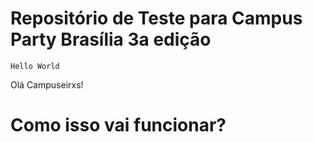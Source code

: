 # Repositório de Teste para Campus Party Brasília 3a edição

`Hello World`

Olá Campuseirxs!

# Como isso vai funcionar?